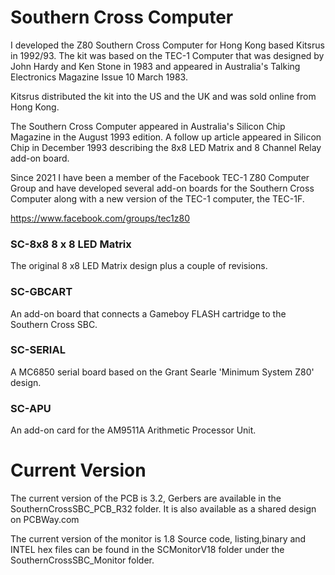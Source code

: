 # Southern Cross Computer

I developed the Z80 Southern Cross Computer for Hong Kong based Kitsrus in 1992/93.
The kit was based on the TEC-1 Computer that was designed by John Hardy and Ken Stone
in 1983 and appeared in Australia's Talking Electronics Magazine Issue 10 March 1983.

Kitsrus distributed the kit into the US and the UK and was sold online from Hong Kong.

The Southern Cross Computer appeared in Australia's Silicon Chip Magazine in the August 1993 edition.
A follow up article appeared in Silicon Chip in December 1993 describing the 8x8 LED Matrix and 8 Channel Relay add-on board.

Since 2021 I have been a member of the Facebook TEC-1 Z80 Computer Group and have developed several add-on boards for the 
Southern Cross Computer along with a new version of the TEC-1 computer, the TEC-1F.

https://www.facebook.com/groups/tec1z80

### SC-8x8   8 x 8 LED Matrix
The original 8 x8 LED Matrix design plus a couple of revisions.
### SC-GBCART
An add-on board that connects a Gameboy FLASH cartridge to the Southern Cross SBC.
### SC-SERIAL 
A MC6850 serial board based on the Grant Searle 'Minimum System Z80' design.
### SC-APU
An add-on card for the AM9511A  Arithmetic Processor Unit.

# Current Version

The current version of the PCB is 3.2, Gerbers are available in the SouthernCrossSBC_PCB_R32 folder.
It is also available as a shared design on PCBWay.com

The current version of the monitor is 1.8 
Source code, listing,binary and INTEL hex files can be found in the SCMonitorV18 folder under the SouthernCrossSBC_Monitor folder.




